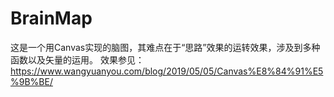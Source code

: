 # BrainMap
这是一个用Canvas实现的脑图，其难点在于“思路”效果的运转效果，涉及到多种函数以及矢量的运用。
效果参见：https://www.wangyuanyou.com/blog/2019/05/05/Canvas%E8%84%91%E5%9B%BE/
